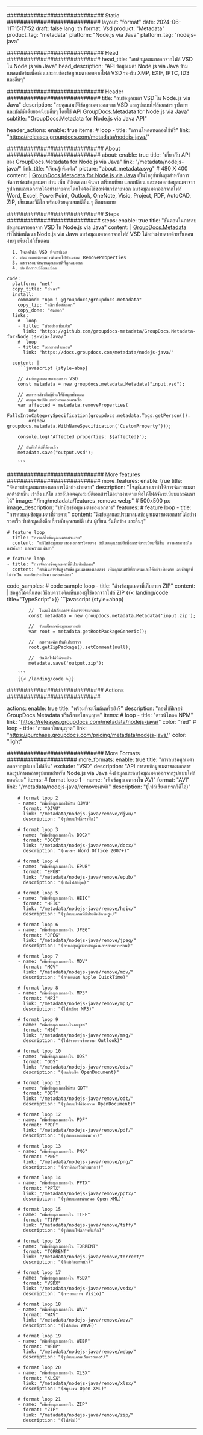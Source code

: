 


---
############################# Static ############################
layout: "format"
date:  2024-06-11T15:17:52
draft: false
lang: th
format: Vsd
product: "Metadata"
product_tag: "metadata"
platform: "Node.js via Java"
platform_tag: "nodejs-java"

############################# Head ############################
head_title: "ลบข้อมูลเมตาออกจากไฟล์ VSD ใน Node.js via Java"
head_description: "API ข้อมูลเมตา Node.js via Java ข้ามแพลตฟอร์มเพื่อซ่อนและลบช่องข้อมูลเมตาออกจากไฟล์ VSD รองรับ XMP, EXIF, IPTC, ID3 และอื่นๆ"

############################# Header ############################
title: "ลบข้อมูลเมตา VSD ใน Node.js via Java" 
description: "ลบคุณสมบัติข้อมูลเมตาออกจาก VSD และรูปแบบไฟล์เอกสาร รูปภาพ และมัลติมีเดียยอดนิยมอื่นๆ โดยใช้ API GroupDocs.Metadata for Node.js via Java"
subtitle: "GroupDocs.Metadata for Node.js via Java API" 

header_actions:
  enable: true
  items:
    #  loop
    - title: "ดาวน์โหลดทดลองใช้ฟรี"
      link: "https://releases.groupdocs.com/metadata/nodejs-java/"
      
############################# About ############################
about:
    enable: true
    title: "เกี่ยวกับ API ของ GroupDocs.Metadata for Node.js via Java"
    link: "/metadata/nodejs-java/"
    link_title: "เรียนรู้เพิ่มเติม"
    picture: "about_metadata.svg" # 480 X 400
    content: |
       [GroupDocs.Metadata for Node.js via Java](/metadata/nodejs-java/) เป็นโซลูชันขั้นสูงสำหรับการจัดการช่องข้อมูลเมตา อ่าน เพิ่ม อัปเดต ลบ ค้นหา เปรียบเทียบ แลกเปลี่ยน และส่งออกข้อมูลเมตาจากรูปภาพและเอกสารได้อย่างง่ายดายโดยไม่ต้องใช้ซอฟต์แวร์ภายนอก ลบข้อมูลเมตาออกจากไฟล์ Word, Excel, PowerPoint, Outlook, OneNote, Visio, Project, PDF, AutoCAD, ZIP, เสียงและวิดีโอ พร้อมด้วยคุณสมบัติอื่น ๆ อีกมากมาย

############################# Steps ############################
steps:
    enable: true
    title: "ขั้นตอนในการลบข้อมูลเมตาออกจาก VSD ใน Node.js via Java"
    content: |
      [GroupDocs.Metadata](https://products.groupdocs.com/metadata/nodejs-java/) ทำให้นักพัฒนา Node.js via Java ลบข้อมูลเมตาออกจากไฟล์ VSD ได้อย่างง่ายดายด้วยขั้นตอนง่ายๆ เพียงไม่กี่ขั้นตอน
      
      1. โหลดไฟล์ VSD ที่จะอัปเดต
      2. ส่งผ่านเพรดิเคตการค้นหาไปยังเมธอด RemoveProperties
      3. ตรวจสอบจำนวนคุณสมบัติที่ถูกลบออก
      4. บันทึกการเปลี่ยนแปลง
   
    code:
      platform: "net"
      copy_title: "สำเนา"
      install:
        command: "npm i @groupdocs/groupdocs.metadata"
        copy_tip: "คลิกเพื่อคัดลอก"
        copy_done: "คัดลอก"
      links:
        #  loop
        - title: "ตัวอย่างเพิ่มเติม"
          link: "https://github.com/groupdocs-metadata/GroupDocs.Metadata-for-Node.js-via-Java/"
        #  loop
        - title: "เอกสารประกอบ"
          link: "https://docs.groupdocs.com/metadata/nodejs-java/"
          
      content: |
        ```javascript {style=abap}

        // ล้างข้อมูลเมตาของเอกสาร VSD
        const metadata = new groupdocs.metadata.Metadata("input.vsd");

        // ลบการกล่าวถึงผู้ร่วมให้ข้อมูลทั้งหมด
        // ลบคุณสมบัติแบบกำหนดเองตามชื่อ
        var affected = metadata.removeProperties(
            new FallsIntoCategorySpecification(groupdocs.metadata.Tags.getPerson()).
            or(new groupdocs.metadata.WithNameSpecification('CustomProperty')));
            
        console.log('Affected properties: ${affected}');
            
        // บันทึกไฟล์ที่ล้างแล้ว
        metadata.save("output.vsd");
        
        ```            

############################# More features ############################
more_features:
  enable: true
  title: "จัดการข้อมูลเมตาของเอกสารได้อย่างง่ายดาย"
  description: "โซลูชันของเราทำให้การจัดการเมตาดาต้าง่ายขึ้น เข้าถึง แก้ไข และอัปเดตคุณสมบัติเอกสารได้อย่างง่ายดายเพื่อให้ไฟล์จัดระเบียบและค้นหาได้"
  image: "/img/metadata/features_remove.webp" # 500x500 px
  image_description: "ปกป้องข้อมูลเมตาของเอกสาร"
  features:
    # feature loop
    - title: "การควบคุมข้อมูลเมตาที่ง่ายดาย"
      content: "ดึงข้อมูลและประมวลผลข้อมูลเมตาของเอกสารได้อย่างรวดเร็ว รับข้อมูลเชิงลึกเกี่ยวกับคุณสมบัติ เช่น ผู้เขียน วันที่สร้าง และอื่นๆ"

    # feature loop
    - title: "การแก้ไขข้อมูลเมตาอย่างง่าย"
      content: "แก้ไขข้อมูลเมตาของเอกสารโดยตรง อัปเดตคุณสมบัติเพื่อการจัดระเบียบที่ดีขึ้น ความสามารถในการค้นหา และความแม่นยำ"

    # feature loop
    - title: "การจัดการข้อมูลเมตาที่มีประสิทธิภาพ"
      content: "ดำเนินการขั้นสูงกับข้อมูลเมตาของเอกสาร เพิ่มคุณสมบัติที่กำหนดเองได้อย่างง่ายดาย ลบข้อมูลที่ไม่จำเป็น และรับประกันความสอดคล้อง"
      
  code_samples:
    # code sample loop
    - title: "ล้างข้อมูลเมตาที่เก็บถาวร ZIP"
      content: |
        ข้อมูลโค้ดนี้แสดงวิธีลบความคิดเห็นของผู้ใช้ออกจากไฟล์ ZIP
        {{< landing/code title="TypeScript">}}
        ```javascript {style=abap}
        
            //  โหลดไฟล์เก็บถาวรเพื่อการประมวลผล
            const metadata = new groupdocs.metadata.Metadata('input.zip');

            //  รับแพ็คเกจข้อมูลเมตาหลัก
            var root = metadata.getRootPackageGeneric();

            //  ลบความคิดเห็นที่เก็บถาวร
            root.getZipPackage().setComment(null);

            //  บันทึกไฟล์ที่ล้างแล้ว
            metadata.save('output.zip');

        ```
        {{< /landing/code >}}


############################# Actions ############################

actions:
  enable: true
  title: "พร้อมที่จะเริ่มต้นหรือยัง?"
  description: "ลองใช้ฟีเจอร์ GroupDocs.Metadata ฟรีหรือขอใบอนุญาต"
  items:
    #  loop
    - title: "ดาวน์โหลด NPM"
      link: "https://releases.groupdocs.com/metadata/nodejs-java/"
      color: "red"
        #  loop
    - title: "การออกใบอนุญาต"
      link: "https://purchase.groupdocs.com/pricing/metadata/nodejs-java/"
      color: "light"


############################# More Formats #####################
more_formats:
    enable: true
    title: "การลบข้อมูลเมตาออกจากรูปแบบไฟล์อื่น"
    exclude: "VSD"
    description: "API การลบข้อมูลเมตาของเอกสารและรูปภาพหลายรูปแบบสำหรับ Node.js via Java ดึงข้อมูลและลบข้อมูลเมตาออกจากรูปแบบไฟล์ยอดนิยม"
    items: 
        # format loop 1
        - name: "เพิ่มข้อมูลเมตาลงใน AVI"
          format: "AVI"
          link: "/metadata/nodejs-java/remove/avi/"
          description: "(ไฟล์เสียงแทรกวิดีโอ)"
          
        # format loop 2
        - name: "เพิ่มข้อมูลเมตาให้กับ DJVU"
          format: "DJVU"
          link: "/metadata/nodejs-java/remove/djvu/"
          description: "(รูปแบบไฟล์กราฟิก)"
          
        # format loop 3
        - name: "เพิ่มข้อมูลเมตาลงใน DOCX"
          format: "DOCX"
          link: "/metadata/nodejs-java/remove/docx/"
          description: "(เอกสาร Word Office 2007+)"
          
        # format loop 4
        - name: "เพิ่มข้อมูลเมตาลงใน EPUB"
          format: "EPUB"
          link: "/metadata/nodejs-java/remove/epub/"
          description: "(เปิดไฟล์อีบุ๊ค)"
          
        # format loop 5
        - name: "เพิ่มข้อมูลเมตาลงใน HEIC"
          format: "HEIC"
          link: "/metadata/nodejs-java/remove/heic/"
          description: "(รูปแบบภาพที่มีประสิทธิภาพสูง)"
          
        # format loop 6
        - name: "เพิ่มข้อมูลเมตาลงใน JPEG"
          format: "JPEG"
          link: "/metadata/nodejs-java/remove/jpeg/"
          description: "(ภาพกลุ่มผู้เชี่ยวชาญด้านการถ่ายภาพร่วม)"
          
        # format loop 7
        - name: "เพิ่มข้อมูลเมตาลงใน MOV"
          format: "MOV"
          link: "/metadata/nodejs-java/remove/mov/"
          description: "(ภาพยนตร์ Apple QuickTime)"
          
        # format loop 8
        - name: "เพิ่มข้อมูลเมตาลงใน MP3"
          format: "MP3"
          link: "/metadata/nodejs-java/remove/mp3/"
          description: "(ไฟล์เสียง MP3)"
          
        # format loop 9
        - name: "เพิ่มข้อมูลเมตาลงในผงชูรส"
          format: "MSG"
          link: "/metadata/nodejs-java/remove/msg/"
          description: "(ไฟล์รายการข้อความ Outlook)"
          
        # format loop 10
        - name: "เพิ่มข้อมูลเมตาลงใน ODS"
          format: "ODS"
          link: "/metadata/nodejs-java/remove/ods/"
          description: "(สเปรดชีต OpenDocument)"
          
        # format loop 11
        - name: "เพิ่มข้อมูลเมตาให้กับ ODT"
          format: "ODT"
          link: "/metadata/nodejs-java/remove/odt/"
          description: "(รูปแบบไฟล์ข้อความ OpenDocument)"
          
        # format loop 12
        - name: "เพิ่มข้อมูลเมตาลงใน PDF"
          format: "PDF"
          link: "/metadata/nodejs-java/remove/pdf/"
          description: "(รูปแบบเอกสารพกพา)"
          
        # format loop 13
        - name: "เพิ่มข้อมูลเมตาลงใน PNG"
          format: "PNG"
          link: "/metadata/nodejs-java/remove/png/"
          description: "(กราฟิกเครือข่ายพกพา)"
          
        # format loop 14
        - name: "เพิ่มข้อมูลเมตาลงใน PPTX"
          format: "PPTX"
          link: "/metadata/nodejs-java/remove/pptx/"
          description: "(รูปแบบการนำเสนอ Open XML)"
          
        # format loop 15
        - name: "เพิ่มข้อมูลเมตาลงใน TIFF"
          format: "TIFF"
          link: "/metadata/nodejs-java/remove/tiff/"
          description: "(รูปแบบไฟล์ภาพที่แท็ก)"
          
        # format loop 16
        - name: "เพิ่มข้อมูลเมตาลงใน TORRENT"
          format: "TORRENT"
          link: "/metadata/nodejs-java/remove/torrent/"
          description: "(ลิงก์ฝนตกหนัก)"
          
        # format loop 17
        - name: "เพิ่มข้อมูลเมตาลงใน VSDX"
          format: "VSDX"
          link: "/metadata/nodejs-java/remove/vsdx/"
          description: "(การวาดภาพ Visio)"
          
        # format loop 18
        - name: "เพิ่มข้อมูลเมตาลงใน WAV"
          format: "WAV"
          link: "/metadata/nodejs-java/remove/wav/"
          description: "(ไฟล์เสียง WAVE)"
          
        # format loop 19
        - name: "เพิ่มข้อมูลเมตาลงใน WEBP"
          format: "WEBP"
          link: "/metadata/nodejs-java/remove/webp/"
          description: "(รูปแบบภาพเว็บแรสเตอร์)"
          
        # format loop 20
        - name: "เพิ่มข้อมูลเมตาลงใน XLSX"
          format: "XLSX"
          link: "/metadata/nodejs-java/remove/xlsx/"
          description: "(สมุดงาน Open XML)"
          
        # format loop 21
        - name: "เพิ่มข้อมูลเมตาลงใน ZIP"
          format: "ZIP"
          link: "/metadata/nodejs-java/remove/zip/"
          description: "(ไฟล์ซิป)"
          

---